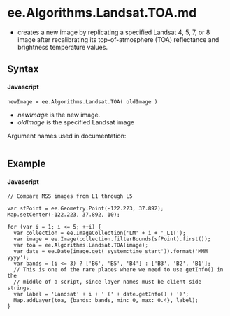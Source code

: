 # ee.Algorithms.Landsat.TOA.md
- creates a new image by replicating a specified Landsat 4, 5, 7, or 8 image after recalibrating its top-of-atmosphere (TOA) reflectance and brightness temperature values.
## Syntax

#### Javascript
```
newImage = ee.Algorithms.Landsat.TOA( oldImage ) 
```

- *newImage* is the new image.
- *oldImage* is the specified Landsat image 

Argument names used in documentation:
```

```

## Example

#### Javascript
```
// Compare MSS images from L1 through L5

var sfPoint = ee.Geometry.Point(-122.223, 37.892);
Map.setCenter(-122.223, 37.892, 10);

for (var i = 1; i <= 5; ++i) {
  var collection = ee.ImageCollection('LM' + i + '_L1T');
  var image = ee.Image(collection.filterBounds(sfPoint).first());
  var toa = ee.Algorithms.Landsat.TOA(image);
  var date = ee.Date(image.get('system:time_start')).format('MMM yyyy');
  var bands = (i <= 3) ? ['B6', 'B5', 'B4'] : ['B3', 'B2', 'B1'];
  // This is one of the rare places where we need to use getInfo() in the
  // middle of a script, since layer names must be client-side strings.
  var label = 'Landsat' + i + ' (' + date.getInfo() + ')';
  Map.addLayer(toa, {bands: bands, min: 0, max: 0.4}, label);
}


```
